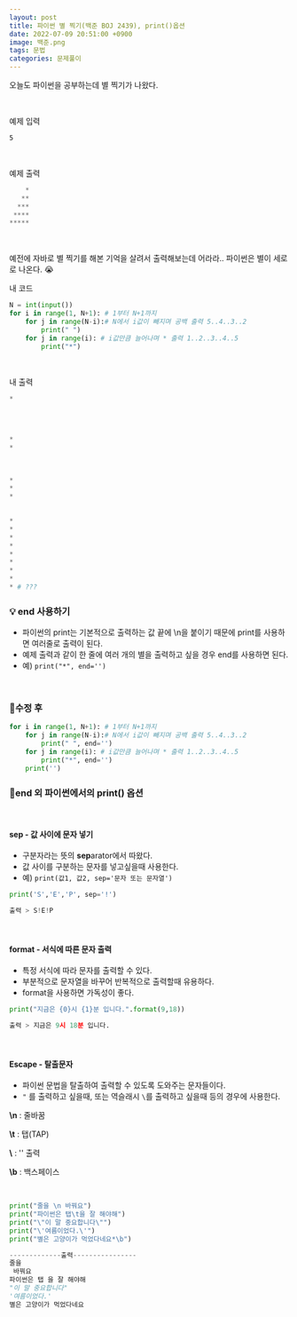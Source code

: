 ```yaml
---
layout: post
title: 파이썬 별 찍기(백준 BOJ 2439), print()옵션
date: 2022-07-09 20:51:00 +0900
image: 백준.png
tags: 문법
categories: 문제풀이
---
```




오늘도 파이썬을 공부하는데 별 찍기가 나왔다.

<br>

예제 입력

``` bash
5
```

<br>

예제 출력

``` python
    *
   **
  ***
 ****
*****
```

<br>

예전에 자바로 별 찍기를 해본 기억을 살려서 출력해보는데 어라라.. 파이썬은 별이 세로로 나온다. 😭

내 코드

``` python
N = int(input())
for i in range(1, N+1): # 1부터 N+1까지
	for j in range(N-i):# N에서 i값이 빼지며 공백 출력 5..4..3..2
		print(" ")
	for j in range(i): # i값만큼 늘어나며 * 출력 1..2..3..4..5
		print("*")
```

<br>

내 출력

``` python
*

 
 
 
*
*

 
 
*
*
*

 
*
*
*
*
*
*
*
*
* # ???
```



### 💡 end 사용하기 

- 파이썬의 print는 기본적으로 출력하는 값 끝에 \n을 붙이기 때문에  print를 사용하면 여러줄로 출력이 된다.
- 예제 출력과 같이 한 줄에 여러 개의 별을 출력하고 싶을 경우 end를 사용하면 된다.
- 예) `print("*", end='')`

<br>

### 📝수정 후

``` python
for i in range(1, N+1): # 1부터 N+1까지
    for j in range(N-i):# N에서 i값이 빼지며 공백 출력 5..4..3..2
        print(" ", end='')
    for j in range(i): # i값만큼 늘어나며 * 출력 1..2..3..4..5
        print("*", end='')
    print('')
```



### 📌end 외 파이썬에서의 print() 옵션

<br>

#### sep - 값 사이에 문자 넣기

- 구분자라는 뜻의 **sep**arator에서 따왔다.
- 값 사이를 구분하는 문자를 넣고싶을때 사용한다.
- 예) `print(값1, 값2, sep='문자 또는 문자열')`

```python
print('S','E','P', sep='!')

출력 > S!E!P
```

<br>

#### format - 서식에 따른 문자 출력

* 특정 서식에 따라 문자를 출력할 수 있다. 
* 부분적으로 문자열을 바꾸어 반복적으로 출력할때 유용하다.
* format을 사용하면 가독성이 좋다.

``` python
print("지금은 {0}시 {1}분 입니다.".format(9,18))

출력 > 지금은 9시 18분 입니다.
```

<br>

#### Escape - 탈출문자

* 파이썬 문법을 탈출하여 출력할 수 있도록 도와주는 문자들이다.
* `"` 를 출력하고 싶을때, 또는 역슬래시 `\`를 출력하고 싶을때 등의 경우에 사용한다.

**\n** : 줄바꿈

**\t** :  탭(TAP)

**\\** : '\' 출력

**\b** : 백스페이스

<br>

```python
print("줄을 \n 바꿔요")
print("파이썬은 탭\t을 잘 해야해")
print("\"이 말 중요합니다\"")
print("\'여름이었다.\'")
print("별은 고양이가 먹었다네요*\b")

-------------출력----------------
줄을 
 바꿔요
파이썬은 탭 을 잘 해야해
"이 말 중요합니다"
'여름이었다.'
별은 고양이가 먹었다네요
```

